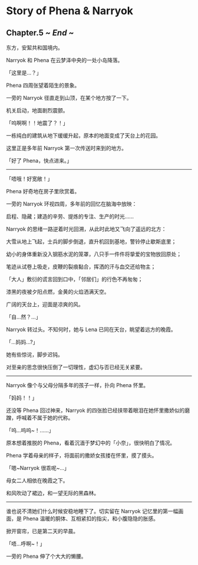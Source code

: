 # Story of Phena & Narryok

## Chapter.5  *~ End ~* ##

东方，安絜共和国境内。

Narryok 和 Phena 在云梦泽中央的一处小岛降落。

「这里是...？」

Phena 四周张望着陌生的景象。

一旁的 Narryok 径直走到山顶，在某个地方按了一下。

机关启动，地面剧烈震颤。

「呜啊啊！！地震了？！」

一栋纯白的建筑从地下缓缓升起，原本的地面变成了天台上的花园。

这里正是多年前 Narryok 第一次传送时来到的地方。

「好了 Phena，快点进来。」

---
「唔哦！好宽敞！」

Phena 好奇地在房子里欣赏着。

一旁的 Narryok 环视四周，多年前的回忆在脑海中放映：

启程、隐藏；建造的辛劳、提炼的专注、生产的时光......

Narryok 的思绪一路逆着时光回溯，从此时此地又飞向了遥远的北方：

大雪从地上飞起，士兵的脚步倒退，直升机回到基地，警铃停止歇斯底里；

幼小的身体重新没入钢筋水泥的笼罩，八只手一件件将挚爱的宝物放回原处；

笔迹从试卷上吸走，皮鞭的裂痕黏合，挥洒的汗与血交还给物主；

「大人」敷衍的谎言回到口中，「邻居们」的行色不再匆匆；

漆黑的夜被夕阳点燃，金黄的火焰洒满天空。

广阔的天台上，迎面是凉爽的风。

「自...然？...」

Narryok 转过头。不知何时，她与 Lena 已同在天台，眺望着远方的晚霞。

「...妈妈...?」

她有些惊诧，脚步迟钝。

对至亲的思念很快压倒了一切理性，虚幻与否已经无关紧要。

---

Narryok 像个与父母分隔多年的孩子一样，扑向 Phena 怀里。

「妈妈！！」

还没等 Phena 回过神来，Narryok 的四张脸已经挟带着眼泪在她怀里撒娇似的磨蹭，呼喊着不属于她的代称。

「呜...呜呜~！......」

原本想着推脱的 Phena，看着沉湎于梦幻中的「小奈」，很快明白了情况。

Phena 学着母亲的样子，将面前的撒娇女孩搂在怀里，摸了摸头。

「嗯~Narryok 很乖呢~...」

母女二人相依在晚霞之下。

和风吹动了裙边，和一望无际的黑森林。

---

谁也说不清她们什么时候安稳地睡下了。切实留在 Narryok 记忆里的第一幅画面，是 Phena 温暖的胴体、互相紧扣的指尖，和小腹隐隐的胀感。

掀开窗帘，已是第二天的早晨。

「唔...呼啊~！」

一旁的 Phena 伸了个大大的懒腰。